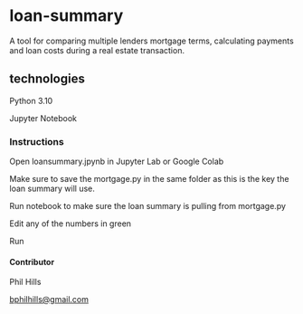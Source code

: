 # loan-summary

A tool for comparing multiple lenders mortgage terms, calculating payments and loan costs during a real estate transaction. 

## technologies

Python 3.10

Jupyter Notebook

### Instructions
Open loansummary.jpynb in Jupyter Lab or Google Colab

Make sure to save the mortgage.py in the same folder as this is the key the loan summary will use.

Run notebook to make sure the loan summary is pulling from mortgage.py

Edit any of the numbers in green

Run 

#### Contributor 
Phil Hills 

bphilhills@gmail.com
